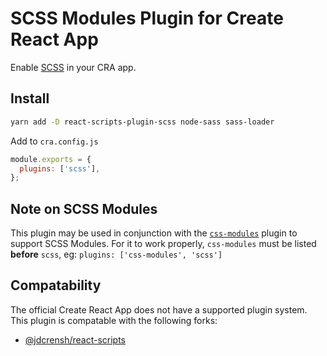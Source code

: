 # SCSS Modules Plugin for Create React App

Enable [SCSS](http://sass-lang.com) in your CRA app.

## Install

```bash
yarn add -D react-scripts-plugin-scss node-sass sass-loader
```

Add to `cra.config.js`

```js
module.exports = {
  plugins: ['scss'],
};
```

## Note on SCSS Modules

This plugin may be used in conjunction with the [`css-modules`](https://www.npmjs.com/package/react-scripts-plugin-css-modules) plugin to support SCSS Modules. For it to work properly, `css-modules` must be listed **before** `scss`, eg: `plugins: ['css-modules', 'scss']`

## Compatability

The official Create React App does not have a supported plugin system.
This plugin is compatable with the following forks:

* [@jdcrensh/react-scripts](https://www.npmjs.com/package/@jdcrensh/react-scripts)
